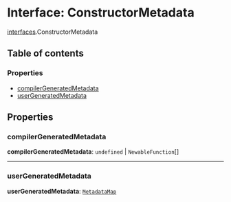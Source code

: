 # Interface: ConstructorMetadata

[interfaces](/auto-docs/free-layout-editor/modules/interfaces.md).ConstructorMetadata

## Table of contents

### Properties

* [compilerGeneratedMetadata](/auto-docs/free-layout-editor/interfaces/interfaces.ConstructorMetadata.md#compilergeneratedmetadata)
* [userGeneratedMetadata](/auto-docs/free-layout-editor/interfaces/interfaces.ConstructorMetadata.md#usergeneratedmetadata)

## Properties

### compilerGeneratedMetadata

**compilerGeneratedMetadata**: `undefined` | `NewableFunction`\[]

***

### userGeneratedMetadata

**userGeneratedMetadata**: [`MetadataMap`](/auto-docs/free-layout-editor/interfaces/interfaces.MetadataMap.md)
